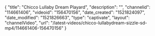 {
    "title": "Chicco Lullaby Dream Playard",
    "description": "",
    "channelid": "114661406",
    "videoid": "156470156",
    "date_created": "1521824097",
    "date_modified": "1521826663",
    "type": "captivate",
    "layout": "channelVideo",
    "url": "\/latest-videos\/chicco-lullabydream-sizzle-sd-mp4\/114661406-156470156"
}